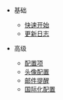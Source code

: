 * 基础
    <!-- * [介绍](基础/介绍.md) -->
    * [快速开始](基础/快速开始.md)
    * [更新日志](基础/更新日志.md)

* 高级
    * [配置项](高级/配置项.md)
    * [头像配置](高级/头像配置.md)
    * [邮件提醒](高级/邮件提醒.md)
    * [国际化配置](高级/国际化配置.md)

